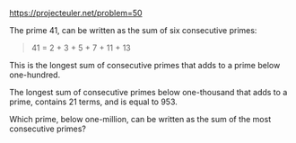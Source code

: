 https://projecteuler.net/problem=50

The prime 41, can be written as the sum of six consecutive primes:

> 41 = 2 + 3 + 5 + 7 + 11 + 13

This is the longest sum of consecutive primes that adds to a prime
below one-hundred.

The longest sum of consecutive primes below one-thousand that adds
to a prime, contains 21 terms, and is equal to 953.

Which prime, below one-million, can be written as the sum of the
most consecutive primes?
